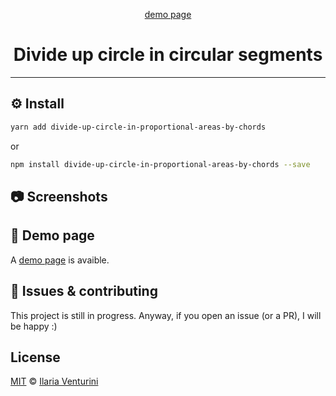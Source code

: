 <div align="center" style="text-align: center;">

[demo page](https://divide-up-circle-in-proportional-areas-by-chords.netlify.app/)

  <h1>Divide up circle in circular segments</h1>

</div>

---

## ⚙️ Install

```bash
yarn add divide-up-circle-in-proportional-areas-by-chords
```

or

```bash
npm install divide-up-circle-in-proportional-areas-by-chords --save
```

## 📷 Screenshots

## 🙈 Demo page

A [demo page](https://divide-up-circle-in-proportional-areas-by-chords.netlify.app/) is avaible.

## 🐛 Issues & contributing

This project is still in progress. Anyway, if you open an issue (or a PR), I will be happy :)

## License

[MIT](https://github.com/ilariaventurini/divide-up-circle-in-proportional-areas-by-chords/blob/master/LICENSE) © [Ilaria
Venturini](https://github.com/ilariaventurini)

<!--
TODO:
- [ ]
-->
